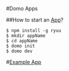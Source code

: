 #Domo Apps

##How to start an [App](https://developer.domo.com/docs/dev-studio/dev-studio-get-started)?

    $ npm install -g ryuu
    $ mkdir appName
    $ cd appName
    $ domo init
    $ domo dev

#[Example App](https://github.com/roidna/Domo-Apps/tree/master/customer-satisfaction-example-app-master)
